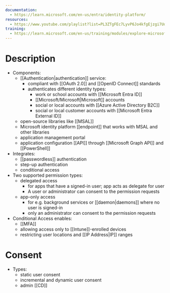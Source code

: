 ```yaml
---
documentation:
  - https://learn.microsoft.com/en-us/entra/identity-platform/
resources:
  - https://www.youtube.com/playlist?list=PL3ZTgFEc7LyvP6Jo4kfgEjzgi7UdnzR-t
training:
  - https://learn.microsoft.com/en-us/training/modules/explore-microsoft-identity-platform/
---
```

# Description
- Components:
	- [[Authentication|authentication]] service:
		- compliant with [[OAuth 2.0]] and [[OpenID Connect]] standards
		- authenticates different identity types:
			- work or school accounts with [[Microsoft Entra ID]]
			- [[Microsoft/Microsoft|Microsoft]] accounts
			- social or local accounts with [[Azure Active Directory B2C]]
			- social or local customer accounts with [[Microsoft Entra External ID]]
	- open-source libraries like [[MSAL]]
	- Microsoft identity platform [[endpoint]] that works with MSAL and other libraries
	- application management portal
	- application configuration [[API]] through [[Microsoft Graph API]] and [[PowerShell]]
- Integrates:
	- [[passwordless]] authentication
	- step-up authentication
	- conditional access
- Two supported permission types:
	- delegated access
		- for apps that have a signed-in user; app acts as delegate for user
		- A user or administrator can consent to the permission requests
	- app-only access
		- for e.g. background services or [[daemon|daemons]] where no user is signed-in
		- only an administrator can consent to the permission requests
- Conditional Access enables:
	- [[MFA]]
	- allowing access only to [[Intune]]-enrolled devices
	- restricting user locations and [[IP Address|IP]] ranges
# Consent
- Types:
	- static user consent
	- incremental and dynamic user consent
	- admin [[CD]]
